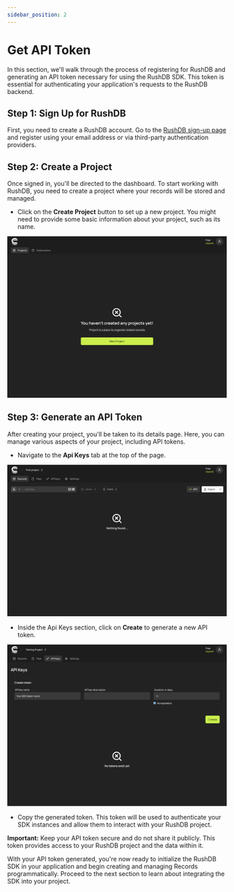 ```yaml
---
sidebar_position: 2
---
```


# Get API Token
In this section, we'll walk through the process of registering for RushDB and generating an API token necessary for using the RushDB SDK. This token is essential for authenticating your application's requests to the RushDB backend.

## Step 1: Sign Up for RushDB

First, you need to create a RushDB account. Go to the [RushDB sign-up page](https://app.rushdb.com/signup) and register using your email address or via third-party authentication providers.

## Step 2: Create a Project

Once signed in, you'll be directed to the dashboard. To start working with RushDB, you need to create a project where your records will be stored and managed.

- Click on the **Create Project** button to set up a new project. You might need to provide some basic information about your project, such as its name.

![Create Project Button](../../static/img/quick-start/create-project-screen.png "Highlighting the 'Create Project' Button")

## Step 3: Generate an API Token

After creating your project, you'll be taken to its details page. Here, you can manage various aspects of your project, including API tokens.

- Navigate to the **Api Keys** tab at the top of the page.

![API Keys Tab](../../static/img/quick-start/api-keys-screen.png "Navigating to the API Keys Tab")

- Inside the Api Keys section, click on **Create** to generate a new API token.

![Generate API Token](../../static/img/quick-start/create-token-screen.png "Generating a New API Token")

- Copy the generated token. This token will be used to authenticate your SDK instances and allow them to interact with your RushDB project.

**Important:** Keep your API token secure and do not share it publicly. This token provides access to your RushDB project and the data within it.

With your API token generated, you're now ready to initialize the RushDB SDK in your application and begin creating and managing Records programmatically. Proceed to the next section to learn about integrating the SDK into your project.